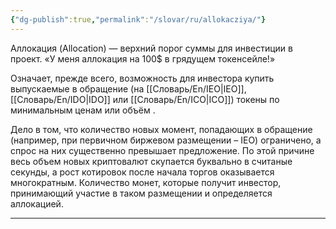 ```yaml
---
{"dg-publish":true,"permalink":"/slovar/ru/allokacziya/"}
---
```



Аллокация (Allocation) — верхний порог суммы для инвестиции в проект.
«У меня аллокация на 100$ в грядущем токенсейле!»

Означает, прежде всего, возможность для инвестора купить выпускаемые в обращение (на [[Словарь/En/IEO\|IEO]], [[Словарь/En/IDO\|IDO]] или [[Словарь/En/ICO\|ICO]]) токены по минимальным ценам или объём .

Дело в том, что количество новых момент, попадающих в обращение (например, при первичном биржевом размещении – IEO) ограничено, а спрос на них существенно превышает предложение. По этой причине весь объем новых криптовалют скупается буквально в считаные секунды, а рост котировок после начала торгов оказывается многократным. Количество монет, которые получит инвестор, принимающий участие в таком размещении и определяется аллокацией.

---
